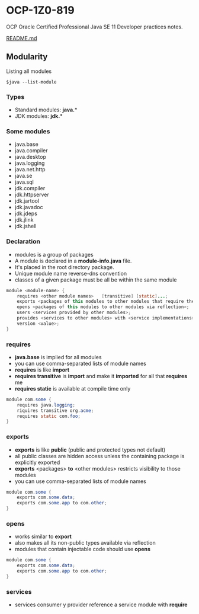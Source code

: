 # OCP-1Z0-819
OCP Oracle Certified Professional Java SE 11 Developer practices notes.

[README.md](../../README.md#modularity)

## Modularity

Listing all modules
````shell
$java --list-module
````

### Types
- Standard modules: **java.***
- JDK modules: **jdk.***

### Some modules
- java.base
- java.compiler
- java.desktop
- java.logging
- java.net.http
- java.se
- java.sql
- jdk.compiler
- jdk.httpserver
- jdk.jartool
- jdk.javadoc
- jdk.jdeps
- jdk.jlink
- jdk.jshell


### Declaration
- modules is a group of packages
- A module is declared in a **module-info.java** file.
- It's placed in the root directory package.
- Unique module name reverse-dns convention
- classes of a given package must be all be within the same module

````java
module <module-name> {
    requires <other module names>   [transitive] [static]...;
    exports <packages of this modules to other modules that require them> ... [to] ...;
    opens <packages of this modules to other modules via reflection>;
    users <services provided by other modules>;
    provides <services to other modules> with <service implementations>;
    version <value>;
}
````

### requires
- **java.base** is implied for all modules
- you can use comma-separated lists of module names
- **requires** is like **import**
- **requires transitive** is **import** and make it **imported** for all that **requires** me
- **requires static** is available at compile time only

````java
module com.some {
    requires java.logging;
    riquires transitive org.acme;
    requires static com.foo;
}
````

### exports
- **exports** is like **public** (public and protected types not default)
- all public classes are hidden access unless the containing package is explicitly exported    
- **exports** \<packages\> **to** \<other modules\> restricts visibility to those modules
- you can use comma-separated lists of module names

````java
module com.some {
    exports com.some.data;
    exports com.some.app to com.other;
}
````

### opens
- works similar to **export**
- also makes all its non-public types available via reflection
- modules that contain injectable code should use **opens**

````java
module com.some {
    exports com.some.data;
    exports com.some.app to com.other;
}
````

### services
- services consumer y provider reference a service module with **require**